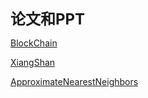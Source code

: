 **<font size="5">论文和PPT</font>**


[BlockChain](./BlockChain.md)

[XiangShan](./XiangShan.md)

[ApproximateNearestNeighbors](./ApproximateNearestNeighbors.markdown)
